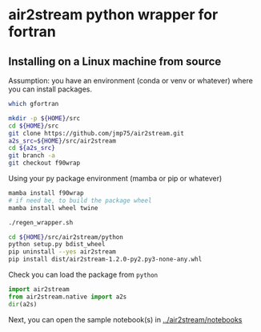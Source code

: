 # air2stream python wrapper for fortran

## Installing on a Linux machine from source

Assumption: you have an environment (conda or venv or whatever) where you can install packages.

```sh
which gfortran

mkdir -p ${HOME}/src
cd ${HOME}/src
git clone https://github.com/jmp75/air2stream.git
a2s_src=${HOME}/src/air2stream
cd ${a2s_src}
git branch -a
git checkout f90wrap
```

Using your py package environment (mamba or pip or whatever)

```sh
mamba install f90wrap
# if need be, to build the package wheel
mamba install wheel twine
```

```sh
./regen_wrapper.sh 
```

```sh
cd ${HOME}/src/air2stream/python 
python setup.py bdist_wheel
pip uninstall --yes air2stream
pip install dist/air2stream-1.2.0-py2.py3-none-any.whl
```

Check you can load the package from `python`

```python
import air2stream
from air2stream.native import a2s
dir(a2s)
```

Next, you can open the sample notebook(s) in [../air2stream/notebooks](../air2stream/notebooks)
